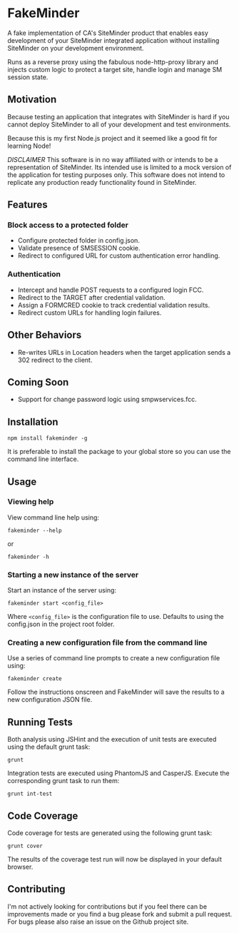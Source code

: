 # FakeMinder

A fake implementation of CA's SiteMinder product that enables easy development of your SiteMinder integrated application without installing SiteMinder on your development environment.

Runs as a reverse proxy using the fabulous node-http-proxy library and injects custom logic to protect a target site, handle login and manage SM session state.

## Motivation

Because testing an application that integrates with SiteMinder is hard if you cannot deploy SiteMinder to all of your development and test environments.

Because this is my first Node.js project and it seemed like a good fit for learning Node!

*DISCLAIMER*
This software is in no way affiliated with or intends to be a representation of SiteMinder. Its intended use is limited to a mock version of the application for testing purposes only. This software does not intend to replicate any production ready functionality found in SiteMinder.

## Features

### Block access to a protected folder

- Configure protected folder in config.json.
- Validate presence of SMSESSION cookie.
- Redirect to configured URL for custom authentication error handling.

### Authentication

- Intercept and handle POST requests to a configured login FCC.
- Redirect to the TARGET after credential validation.
- Assign a FORMCRED cookie to track credential validation results.
- Redirect custom URLs for handling login failures.

## Other Behaviors

- Re-writes URLs in Location headers when the target application sends a 302 redirect to the client.

## Coming Soon

- Support for change password logic using smpwservices.fcc.

## Installation

`npm install fakeminder -g`

It is preferable to install the package to your global store so you can use the command line interface.

## Usage

### Viewing help

View command line help using:

`fakeminder --help`

or

`fakeminder -h`

### Starting a new instance of the server

Start an instance of the server using:

`fakeminder start <config_file>`

Where `<config_file>` is the configuration file to use. Defaults to using the config.json in the project root folder.

### Creating a new configuration file from the command line

Use a series of command line prompts to create a new configuration file using:

`fakeminder create`

Follow the instructions onscreen and FakeMinder will save the results to a new configuration JSON file.

## Running Tests

Both analysis using JSHint and the execution of unit tests are executed using the default grunt task:

`grunt`

Integration tests are executed using PhantomJS and CasperJS. Execute the corresponding grunt task to run them:

`grunt int-test`

## Code Coverage

Code coverage for tests are generated using the following grunt task:

`grunt cover`

The results of the coverage test run will now be displayed in your default browser.

## Contributing

I'm not actively looking for contributions but if you feel there can be improvements made or you find  a bug please fork and submit a pull request. For bugs please also raise an issue on the Github project site.
